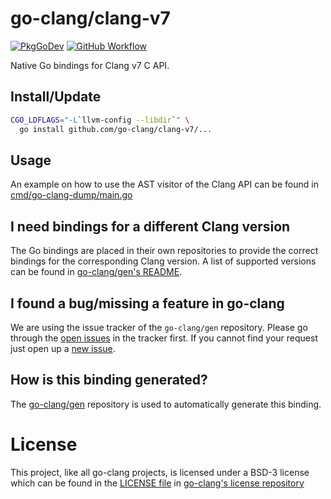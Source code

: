 # go-clang/clang-v7

[![PkgGoDev](https://pkg.go.dev/badge/github.com/go-clang/clang-v7)](https://pkg.go.dev/github.com/go-clang/clang-v7)
[![GitHub Workflow](https://img.shields.io/github/workflow/status/go-clang/clang-v7/Test/main?label=test&logo=github&style=flat-square)](https://github.com/go-clang/clang-v7/actions)

Native Go bindings for Clang v7 C API.

## Install/Update

```bash
CGO_LDFLAGS="-L`llvm-config --libdir`" \
  go install github.com/go-clang/clang-v7/...
```

## Usage

An example on how to use the AST visitor of the Clang API can be found in [cmd/go-clang-dump/main.go](cmd/go-clang-dump/main.go)

## I need bindings for a different Clang version

The Go bindings are placed in their own repositories to provide the correct bindings for the corresponding Clang version. A list of supported versions can be found in [go-clang/gen's README](https://github.com/go-clang/gen#where-are-the-bindings).

## I found a bug/missing a feature in go-clang

We are using the issue tracker of the `go-clang/gen` repository. Please go through the [open issues](https://github.com/go-clang/gen/issues) in the tracker first. If you cannot find your request just open up a [new issue](https://github.com/go-clang/gen/issues/new).

## How is this binding generated?

The [go-clang/gen](https://github.com/go-clang/gen) repository is used to automatically generate this binding.

# License

This project, like all go-clang projects, is licensed under a BSD-3 license which can be found in the [LICENSE file](https://github.com/go-clang/license/blob/master/LICENSE) in [go-clang's license repository](https://github.com/go-clang/license)
